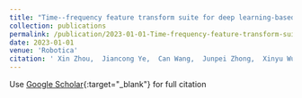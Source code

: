 ```yaml
---
title: "Time--frequency feature transform suite for deep learning-based gesture recognition using sEMG signals"
collection: publications
permalink: /publication/2023-01-01-Time-frequency-feature-transform-suite-for-deep-learning-based-gesture-recognition-using-sEMG-signals
date: 2023-01-01
venue: 'Robotica'
citation: ' Xin Zhou,  Jiancong Ye,  Can Wang,  Junpei Zhong,  Xinyu Wu, &quot;Time--frequency feature transform suite for deep learning-based gesture recognition using sEMG signals.&quot; Robotica, 2023.'
---
```

Use [Google Scholar](https://scholar.google.com/scholar?q=Time++frequency+feature+transform+suite+for+deep+learning+based+gesture+recognition+using+sEMG+signals){:target="_blank"} for full citation